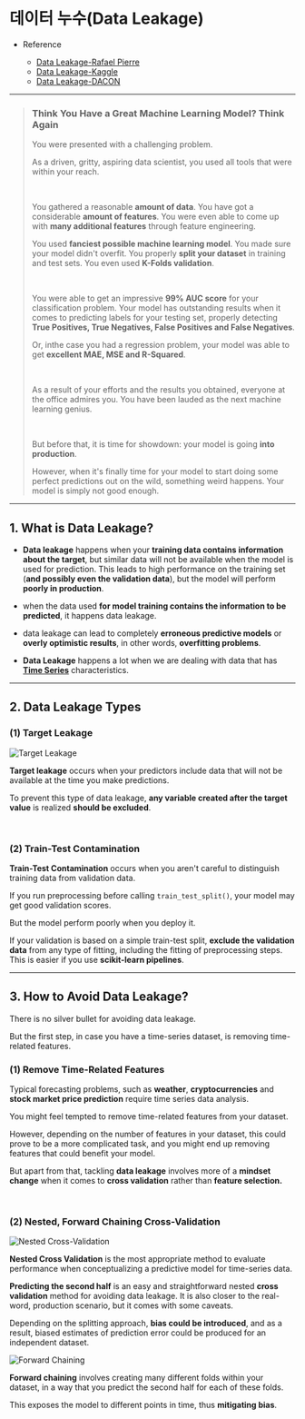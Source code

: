 # 데이터 누수(Data Leakage)

- Reference

  - [Data Leakage-Rafael Pierre](https://mlopshowto.com/data-leakage-part-i-think-you-have-a-great-machine-learning-model-think-again-ad44921fbf34)
  - [Data Leakage-Kaggle](https://www.kaggle.com/alexisbcook/data-leakage)
  - [Data Leakage-DACON](https://dacon.io/competitions/official/235720/support/403125?page=1&dtype=recent)

<hr/>

> ### **Think You Have a Great Machine Learning Model? Think Again**
>
> You were presented with a challenging problem.
>
> As a driven, gritty, aspiring data scientist, you used all tools that were within your reach.
>
> <br/>
>
> You gathered a reasonable **amount of data**. You have got a considerable **amount of features**. You were even able to come up with **many additional features** through feature engineering.
>
> You used **fanciest possible machine learning model**. You made sure your model didn't overfit. You properly **split your dataset** in training and test sets. You even used **K-Folds validation**.
>
> <br/>
>
> You were able to get an impressive **99% AUC score** for your classification problem. Your model has outstanding results when it comes to predicting labels for your testing set, properly detecting **True Positives, True Negatives, False Positives and False Negatives**.
>
> Or, inthe case you had a regression problem, your model was able to get **excellent MAE, MSE and R-Squared**.
>
> <br/>
>
> As a result of your efforts and the results you obtained, everyone at the office admires you. You have been lauded as the next machine learning genius.
>
> <br/>
>
> But before that, it is time for showdown: your model is going **into production**.
>
> However, when it's finally time for your model to start doing some perfect predictions out on the wild, something weird happens. Your model is simply not good enough.

<hr/>

## 1. What is Data Leakage?

- **Data leakage** happens when your **training data contains information about the target**, but similar data will not be available when the model is used for prediction. This leads to high performance on the training set (**and possibly even the validation data**), but the model will perform **poorly in production**.

- when the data used **for model training contains the information to be predicted**, it happens data leakage.
- data leakage can lead to completely **erroneous predictive models** or **overly optimistic results**, in other words, **overfitting problems**.
- **Data Leakage** happens a lot when we are dealing with data that has <u>**Time Series**</u> characteristics.

<hr/>

## 2. Data Leakage Types

### (1) Target Leakage

![Target Leakage](https://mblogthumb-phinf.pstatic.net/MjAyMDAyMTdfMjEg/MDAxNTgxODY3MTA5ODE1.vShDBNEugwqJ-Gt_THKHHpkZRN55GtlAOvbNthb8TZQg.BKeIWJgrQ3KZQinV2spDSooEw3TUZRcQd1ALf77YYYog.PNG.hongjg3229/image.png?type=w800)

**Target leakage** occurs when your predictors include data that will not be available at the time you make predictions.

To prevent this type of data leakage, **any variable created after the target value** is realized **should be excluded**.

<br/>

### (2) Train-Test Contamination

**Train-Test Contamination** occurs when you aren't careful to distinguish training data from validation data.

If you run preprocessing before calling `train_test_split()`, your model may get good validation scores.

But the model perform poorly when you deploy it.

If your validation is based on a simple train-test split, **exclude the validation data** from any type of fitting, including the fitting of preprocessing steps. This is easier if you use **scikit-learn pipelines**.

<hr/>

## 3. How to Avoid Data Leakage?

There is no silver bullet for avoiding data leakage.

But the first step, in case you have a time-series dataset, is removing time-related features.

### (1) Remove Time-Related Features

Typical forecasting problems, such as **weather**, **cryptocurrencies** and **stock market price prediction** require time series data analysis.

You might feel tempted to remove time-related features from your dataset.

However, depending on the number of features in your dataset, this could prove to be a more complicated task, and you might end up removing features that could benefit your model.

But apart from that, tackling **data leakage** involves more of a **mindset change** when it comes to **cross validation** rather than **feature selection.**

<br/>

### (2) Nested, Forward Chaining Cross-Validation

![Nested Cross-Validation](https://sebastianraschka.com/images/faq/evaluate-a-model/nested-k-fold.png)

**Nested Cross Validation** is the most appropriate method to evaluate performance when conceptualizing a predictive model for time-series data.

**Predicting the second half** is an easy and straightforward nested **cross validation** method for avoiding data leakage. It is also closer to the real-word, production scenario, but it comes with some caveats.

Depending on the splitting approach, **bias could be introduced**, and as a result, biased estimates of prediction error could be produced for an independent dataset.

![Forward Chaining](https://miro.medium.com/max/700/1*eQbqtaZYPmy70aCm8GIRBQ.png)

**Forward chaining** involves creating many different folds within your dataset, in a way that you predict the second half for each of these folds.

This exposes the model to different points in time, thus **mitigating bias**.

